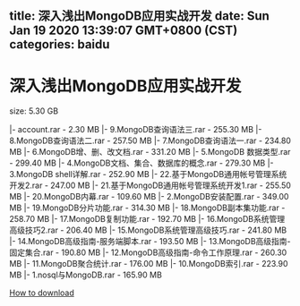 
title: 深入浅出MongoDB应用实战开发
date: Sun Jan 19 2020 13:39:07 GMT+0800 (CST)    
categories: baidu
---

# 深入浅出MongoDB应用实战开发
size: 5.30 GB
 
 
|- account.rar - 2.30 MB
|- 9.MongoDB查询语法三.rar - 255.30 MB
|- 8.MongoDB查询语法二.rar - 257.50 MB
|- 7.MongoDB查询语法一.rar - 234.80 MB
|- 6.MongoDB增、删、改文档.rar - 331.20 MB
|- 5.MongoDB 数据类型.rar - 299.40 MB
|- 4.MongoDB文档、集合、数据库的概念.rar - 279.30 MB
|- 3.MongoDB shell详解.rar - 252.90 MB
|- 22.基于MongoDB通用帐号管理系统开发2.rar - 247.00 MB
|- 21.基于MongoDB通用帐号管理系统开发1.rar - 255.50 MB
|- 20.MongoDB内幕.rar - 109.60 MB
|- 2.MongoDB安装配置.rar - 349.00 MB
|- 19.MongoDB分片功能.rar - 314.30 MB
|- 18.MongoDB副本集功能.rar - 258.70 MB
|- 17.MongoDB复制功能.rar - 192.70 MB
|- 16.MongoDB系统管理高级技巧2.rar - 206.40 MB
|- 15.MongoDB系统管理高级技巧.rar - 241.80 MB
|- 14.MongoDB高级指南-服务端脚本.rar - 193.50 MB
|- 13.MongoDB高级指南-固定集合.rar - 190.80 MB
|- 12.MongoDB高级指南-命令工作原理.rar - 260.30 MB
|- 11.MongoDB聚合统计.rar - 176.00 MB
|- 10.MongoDB索引.rar - 223.90 MB
|- 1.nosql与MongoDB.rar - 165.90 MB

[How to download](https://bpcam.bemobtrk.com/go/2ceec3aa-1ca2-46d6-b9ff-aaa5c184517c?jno=4010)